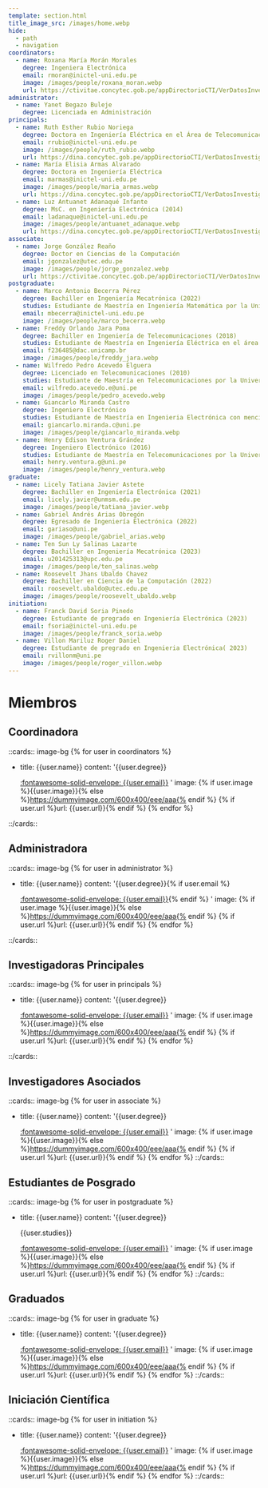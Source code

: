 ```yaml
---
template: section.html
title_image_src: /images/home.webp
hide:
  - path
  - navigation
coordinators:
  - name: Roxana María Morán Morales
    degree: Ingeniera Electrónica
    email: rmoran@inictel-uni.edu.pe
    image: /images/people/roxana_moran.webp
    url: https://ctivitae.concytec.gob.pe/appDirectorioCTI/VerDatosInvestigador.do?id_investigador=272
administrator:
  - name: Yanet Begazo Buleje
    degree: Licenciada en Administración
principals:
  - name: Ruth Esther Rubio Noriega
    degree: Doctora en Ingeniería Eléctrica en el Área de Telecomunicaciones y Telemática
    email: rrubio@inictel-uni.edu.pe
    image: /images/people/ruth_rubio.webp
    url: https://dina.concytec.gob.pe/appDirectorioCTI/VerDatosInvestigador.do?id_investigador=117349
  - name: María Elisia Armas Alvarado
    degree: Doctora en Ingeniería Eléctrica
    email: marmas@inictel-uni.edu.pe
    image: /images/people/maria_armas.webp
    url: https://dina.concytec.gob.pe/appDirectorioCTI/VerDatosInvestigador.do;jsessionid=35152b29a8cef863cc8671d28ab2?id_investigador=47104
  - name: Luz Antuanet Adanaqué Infante
    degree: MsC. en Ingeniería Electrónica (2014)
    email: ladanaque@inictel-uni.edu.pe
    image: /images/people/antuanet_adanaque.webp
    url: https://dina.concytec.gob.pe/appDirectorioCTI/VerDatosInvestigador.do;jsessionid=eb87b9547ff5dec2bcdb04f9b4fe?id_investigador=24693
associate:
  - name: Jorge González Reaño
    degree: Doctor en Ciencias de la Computación
    email: jgonzalez@utec.edu.pe
    image: /images/people/jorge_gonzalez.webp
    url: https://ctivitae.concytec.gob.pe/appDirectorioCTI/VerDatosInvestigador.do?id_investigador=0177054
postgraduate:
  - name: Marco Antonio Becerra Pérez
    degree: Bachiller en Ingeniería Mecatrónica (2022)
    studies: Estudiante de Maestría en Ingeniería Matemática por la Universidad Nacional de Trujillo
    email: mbecerra@inictel-uni.edu.pe
    image: /images/people/marco_becerra.webp
  - name: Freddy Orlando Jara Poma
    degree: Bachiller en Ingeniería de Telecomunicaciones (2018)
    studies: Estudiante de Maestría en Ingeniería Eléctrica en el área de Telecomunicaciones y Telemática - UNICAMP
    email: f236485@dac.unicamp.br
    image: /images/people/freddy_jara.webp
  - name: Wilfredo Pedro Acevedo Elguera
    degree: Licenciado en Telecomunicaciones (2010)
    studies: Estudiante de Maestría en Telecomunicaciones por la Universidad Nacional de Ingeniería
    email: wilfredo.acevedo.e@uni.pe
    image: /images/people/pedro_acevedo.webp
  - name: Giancarlo Miranda Castro
    degree: Ingeniero Electrónico
    studies: Estudiante de Maestría en Ingenieria Electrónica con mención en Telecomunicaciones por la Universidad Nacional de Ingeniería
    email: giancarlo.miranda.c@uni.pe
    image: /images/people/giancarlo_miranda.webp
  - name: Henry Edison Ventura Grández
    degree: Ingeniero Electrónico (2016)
    studies: Estudiante de Maestría en Telecomunicaciones por la Universidad Nacional de Ingeniería
    email: henry.ventura.g@uni.pe
    image: /images/people/henry_ventura.webp
graduate:
  - name: Licely Tatiana Javier Astete
    degree: Bachiller en Ingeniería Electrónica (2021)
    email: licely.javier@unmsm.edu.pe
    image: /images/people/tatiana_javier.webp
  - name: Gabriel Andrés Arias Obregón
    degree: Egresado de Ingeniería Electrónica (2022)
    email: gariaso@uni.pe
    image: /images/people/gabriel_arias.webp
  - name: Ten Sun Ly Salinas Lazarte
    degree: Bachiller en Ingeniería Mecatrónica (2023)
    email: u201425313@upc.edu.pe
    image: /images/people/ten_salinas.webp
  - name: Roosevelt Jhans Ubaldo Chavez
    degree: Bachiller en Ciencia de la Computación (2022)
    email: roosevelt.ubaldo@utec.edu.pe
    image: /images/people/roosevelt_ubaldo.webp
initiation:
  - name: Franck David Soria Pinedo
    degree: Estudiante de pregrado en Ingeniería Electrónica (2023)
    email: fsoria@inictel-uni.edu.pe
    image: /images/people/franck_soria.webp
  - name: Villon Mariluz Roger Daniel
    degree: Estudiante de pregrado en Ingenieria Electrónica( 2023)
    email: rvillonm@uni.pe
    image: /images/people/roger_villon.webp
---
```


# Miembros

## Coordinadora

::cards:: image-bg
{% for user in coordinators %}

- title: {{user.name}}
  content: '{{user.degree}}</p><p>
  <a href="mailto:{{user.email}}" class="mailto">:fontawesome-solid-envelope: {{user.email}}</a>
  '
  image: {% if user.image %}{{user.image}}{% else %}https://dummyimage.com/600x400/eee/aaa{% endif %}
  {% if user.url %}url: {{user.url}}{% endif %}
  {% endfor %}

::/cards::

## Administradora

::cards:: image-bg
{% for user in administrator %}

- title: {{user.name}}
  content: '{{user.degree}}{% if user.email %}</p><p>
  <a href="mailto:{{user.email}}" class="mailto">:fontawesome-solid-envelope: {{user.email}}</a>{% endif %}
  '
  image: {% if user.image %}{{user.image}}{% else %}https://dummyimage.com/600x400/eee/aaa{% endif %}
  {% if user.url %}url: {{user.url}}{% endif %}
  {% endfor %}

::/cards::

## Investigadoras Principales

::cards:: image-bg
{% for user in principals %}

- title: {{user.name}}
  content: '{{user.degree}}</p><p>
  <a href="mailto:{{user.email}}" class="mailto">:fontawesome-solid-envelope: {{user.email}}</a>
  '
  image: {% if user.image %}{{user.image}}{% else %}https://dummyimage.com/600x400/eee/aaa{% endif %}
  {% if user.url %}url: {{user.url}}{% endif %}
  {% endfor %}

::/cards::

## Investigadores Asociados

::cards:: image-bg
{% for user in associate %}

- title: {{user.name}}
  content: '{{user.degree}}</p><p>
  <a href="mailto:{{user.email}}" class="mailto">:fontawesome-solid-envelope: {{user.email}}</a>
  '
  image: {% if user.image %}{{user.image}}{% else %}https://dummyimage.com/600x400/eee/aaa{% endif %}
  {% if user.url %}url: {{user.url}}{% endif %}
  {% endfor %}
  ::/cards::

## Estudiantes de Posgrado

::cards:: image-bg
{% for user in postgraduate %}

- title: {{user.name}}
  content: '{{user.degree}}</p><p class="nt-card-text">{{user.studies}}</p><p>
  <a href="mailto:{{user.email}}" class="mailto">:fontawesome-solid-envelope: {{user.email}}</a>
  '
  image: {% if user.image %}{{user.image}}{% else %}https://dummyimage.com/600x400/eee/aaa{% endif %}
  {% if user.url %}url: {{user.url}}{% endif %}
  {% endfor %}
  ::/cards::

## Graduados

::cards:: image-bg
{% for user in graduate %}

- title: {{user.name}}
  content: '{{user.degree}}</p><p>
  <a href="mailto:{{user.email}}" class="mailto">:fontawesome-solid-envelope: {{user.email}}</a>
  '
  image: {% if user.image %}{{user.image}}{% else %}https://dummyimage.com/600x400/eee/aaa{% endif %}
  {% if user.url %}url: {{user.url}}{% endif %}
  {% endfor %}
  ::/cards::

## Iniciación Científica

::cards:: image-bg
{% for user in initiation %}

- title: {{user.name}}
  content: '{{user.degree}}</p><p>
  <a href="mailto:{{user.email}}" class="mailto">:fontawesome-solid-envelope: {{user.email}}</a>
  '
  image: {% if user.image %}{{user.image}}{% else %}https://dummyimage.com/600x400/eee/aaa{% endif %}
  {% if user.url %}url: {{user.url}}{% endif %}
  {% endfor %}
  ::/cards::
